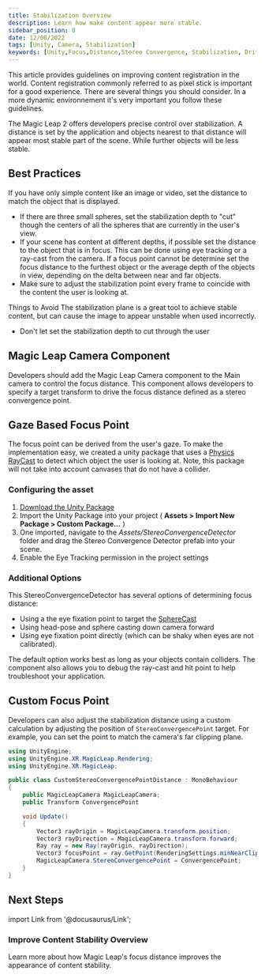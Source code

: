 ```yaml
---
title: Stabilization Overview
description: Learn how make content appear more stable.
sidebar_position: 0
date: 12/08/2022
tags: [Unity, Camera, Stabilization]
keywords: [Unity,Focus,Distance,Stereo Convergence, Stabilization, Drift]
---
```



This article provides guidelines on improving content registration in the world. Content registration commonly referred to as pixel stick is important for a good experience. There are several things you should consider. In a more dynamic environnement it's very important you follow these guidelines.

The Magic Leap 2 offers developers precise control over stabilization. A distance is set by the application and objects nearest to that distance will appear most stable part of the scene. While further objects will be less stable.

## Best Practices

If you have only simple content like an image or video, set the distance to match the object that is displayed.

- If there are three small spheres, set the stabilization depth to "cut" though the centers of all the spheres that are currently in the user's view.
- If your scene has content at different depths, if possible set the distance to the object that is in focus. This can be done using eye tracking or a ray-cast from the camera. If a focus point cannot be determine set the focus distance to the furthest object or the average depth of the objects in view, depending on the delta between near and far objects.
- Make sure to adjust the stabilization point every frame to coincide with the content the user is looking at.

Things to Avoid The stabilization plane is a great tool to achieve stable content, but can cause the image to appear unstable when used incorrectly.

- Don't let set the stabilization depth to cut through the user

## Magic Leap Camera Component

Developers should add the Magic Leap Camera component to the Main camera to control the focus distance. This component allows developers to specify a target transform to drive the focus distance defined as a stereo convergence point.

## Gaze Based Focus Point

The focus point can be derived from the user's gaze. To make the implementation easy, we created a unity package that uses a [Physics RayCast](https://docs.unity3d.com/ScriptReference/Physics.Raycast.html) to detect which object the user is looking at. Note, this package will not take into account canvases that do not have a collider.

### Configuring the asset

1. [Download the Unity Package](/unity-packages/StereoConvergencePoint.unitypackage)
2. Import the Unity Package into your project ( **Assets > Import New Package > Custom Package...** )
3. One imported, navigate to the *Assets/StereoConvergenceDetector* folder and drag the Stereo Convergence Detector prefab into your scene.
4. Enable the Eye Tracking permission in the project settings

### Additional Options

This StereoConvergenceDetector has several options of determining focus distance:

- Using a the eye fixation point to target the [SphereCast](https://docs.unity3d.com/ScriptReference/Physics.SphereCast.html)
- Using head-pose and sphere casting down camera forward
- Using eye fixation point directly (which can be shaky when eyes are not calibrated).
  
The default option works best as long as your objects contain colliders. The component also allows you to debug the ray-cast and hit point to help troubleshoot your application.

## Custom Focus Point

Developers can also adjust the stabilization distance using a custom calculation by adjusting the position of `StereoConvergencePoint` target. For example, you can set the point to match the camera's far clipping plane.

```csharp showLineNumbers
using UnityEngine;
using UnityEngine.XR.MagicLeap.Rendering;
using UnityEngine.XR.MagicLeap;

public class CustomStereoConvergencePointDistance : MonoBehaviour
{
    public MagicLeapCamera MagicLeapCamera;
    public Transform ConvergencePoint

    void Update()
    {
        Vector3 rayOrigin = MagicLeapCamera.transform.position;
        Vector3 rayDirection = MagicLeapCamera.transform.forward;
        Ray ray = new Ray(rayOrigin, rayDirection);
        Vector3 focusPoint = ray.GetPoint(RenderingSettings.minNearClipDistance);
        MagicLeapCamera.StereoConvergencePoint = ConvergencePoint;
    }
}
```

## Next Steps

import Link from '@docusaurus/Link';

<h3><Link to="/docs/guides/best-practices/improve-visual-stability"> Improve Content Stability Overview</Link> </h3>

Learn more about how Magic Leap's focus distance improves the appearance of content stability.

